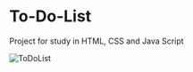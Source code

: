 # To-Do-List
Project for study in HTML, CSS and Java Script

![ToDoList](https://github.com/Emaus-Leonardo/To-Do-List/assets/126693677/677b2e3d-af3e-40e4-a1ad-415af1454312)
